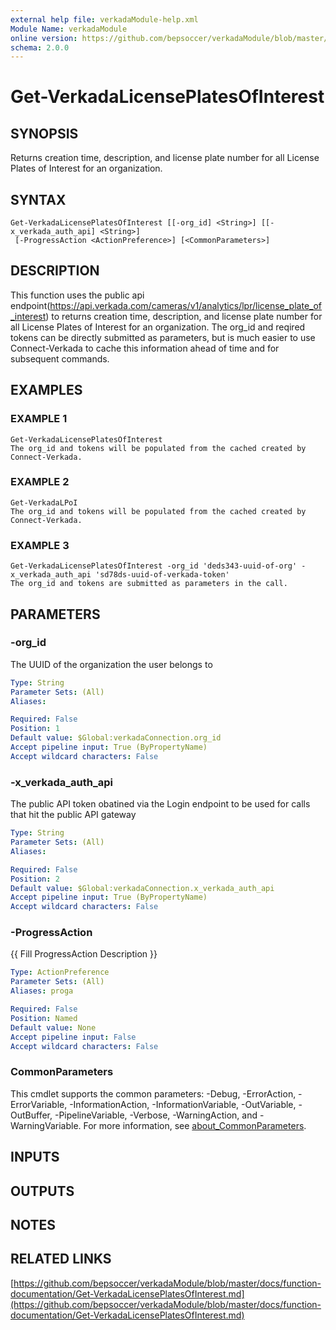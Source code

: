 ```yaml
---
external help file: verkadaModule-help.xml
Module Name: verkadaModule
online version: https://github.com/bepsoccer/verkadaModule/blob/master/docs/function-documentation/Get-VerkadaLicensePlatesOfInterest.md
schema: 2.0.0
---
```


# Get-VerkadaLicensePlatesOfInterest

## SYNOPSIS
Returns creation time, description, and license plate number for all License Plates of Interest for an organization.

## SYNTAX

```
Get-VerkadaLicensePlatesOfInterest [[-org_id] <String>] [[-x_verkada_auth_api] <String>]
 [-ProgressAction <ActionPreference>] [<CommonParameters>]
```

## DESCRIPTION
This function uses the public api endpoint(https://api.verkada.com/cameras/v1/analytics/lpr/license_plate_of_interest) to returns creation time, description, and license plate number for all License Plates of Interest for an organization.
The org_id and reqired tokens can be directly submitted as parameters, but is much easier to use Connect-Verkada to cache this information ahead of time and for subsequent commands.

## EXAMPLES

### EXAMPLE 1
```
Get-VerkadaLicensePlatesOfInterest
The org_id and tokens will be populated from the cached created by Connect-Verkada.
```

### EXAMPLE 2
```
Get-VerkadaLPoI
The org_id and tokens will be populated from the cached created by Connect-Verkada.
```

### EXAMPLE 3
```
Get-VerkadaLicensePlatesOfInterest -org_id 'deds343-uuid-of-org' -x_verkada_auth_api 'sd78ds-uuid-of-verkada-token'
The org_id and tokens are submitted as parameters in the call.
```

## PARAMETERS

### -org_id
The UUID of the organization the user belongs to

```yaml
Type: String
Parameter Sets: (All)
Aliases:

Required: False
Position: 1
Default value: $Global:verkadaConnection.org_id
Accept pipeline input: True (ByPropertyName)
Accept wildcard characters: False
```

### -x_verkada_auth_api
The public API token obatined via the Login endpoint to be used for calls that hit the public API gateway

```yaml
Type: String
Parameter Sets: (All)
Aliases:

Required: False
Position: 2
Default value: $Global:verkadaConnection.x_verkada_auth_api
Accept pipeline input: True (ByPropertyName)
Accept wildcard characters: False
```

### -ProgressAction
{{ Fill ProgressAction Description }}

```yaml
Type: ActionPreference
Parameter Sets: (All)
Aliases: proga

Required: False
Position: Named
Default value: None
Accept pipeline input: False
Accept wildcard characters: False
```

### CommonParameters
This cmdlet supports the common parameters: -Debug, -ErrorAction, -ErrorVariable, -InformationAction, -InformationVariable, -OutVariable, -OutBuffer, -PipelineVariable, -Verbose, -WarningAction, and -WarningVariable. For more information, see [about_CommonParameters](http://go.microsoft.com/fwlink/?LinkID=113216).

## INPUTS

## OUTPUTS

## NOTES

## RELATED LINKS

[https://github.com/bepsoccer/verkadaModule/blob/master/docs/function-documentation/Get-VerkadaLicensePlatesOfInterest.md](https://github.com/bepsoccer/verkadaModule/blob/master/docs/function-documentation/Get-VerkadaLicensePlatesOfInterest.md)

